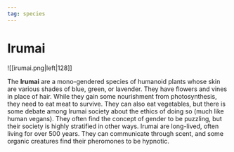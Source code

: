 ```yaml
---
tag: species
---
```

# Irumai
![[irumai.png|left|128]]

The **Irumai** are a mono-gendered species of humanoid plants whose skin are various shades of blue, green, or lavender. They have flowers and vines in place of hair. While they gain some nourishment from photosynthesis, they need to eat meat to survive. They can also eat vegetables, but there is some debate among Irumai society about the ethics of doing so (much like human vegans). They often find the concept of gender to be puzzling, but their society is highly stratified in other ways. Irumai are long-lived, often living for over 500 years. They can communicate through scent, and some organic creatures find their pheromones to be hypnotic.